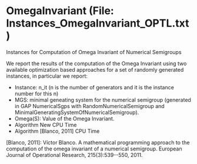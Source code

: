 # OmegaInvariant (File: Instances_OmegaInvariant_OPTL.txt)

Instances for Computation of Omega Invariant of Numerical Semigroups

We report the results of the computation of the Omega Invariant using two available optimization based approaches for a set of randomly generated instances, in particular we report:
- Instance: n_it (n is the number of generators and it is the instance number for this n)
- MGS: minimal geneating system for the numerical semigroup (generated in GAP NumericalSgps with RandomNumericalSemigroup and MinimalGeneratingSystemOfNumericalSemigroup).
- Omega(S): Value of the Omega Invariant.
- Algorithm New CPU Time
- Algorithm [Blanco, 2011] CPU Time 

[Blanco, 2011]: Víctor Blanco. A mathematical programming approach to the computation of the omega
  invariant of a numerical semigroup. European Journal of Operational Research, 215(3):539--550, 2011.
